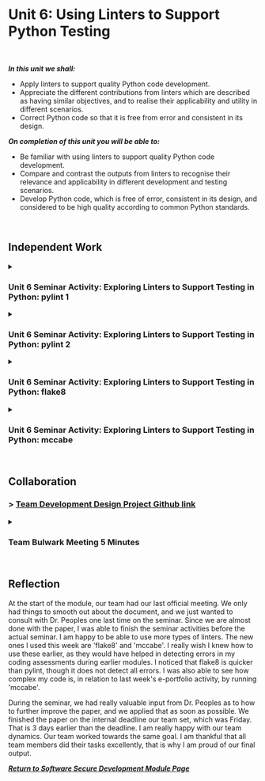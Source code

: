 <!--layout: page
title: "SSDCS Unit 6 "
permalink: /ssdcs_unit6-->

# Unit 6: Using Linters to Support Python Testing
<br>

_**In this unit we shall:** <br>_

- Apply linters to support quality Python code development.<br>
- Appreciate the different contributions from linters which are described as having similar objectives, and to realise their applicability and utility in different scenarios.<br>
- Correct Python code so that it is free from error and consistent in its design.<br>

_**On completion of this unit you will be able to:** <br>_
- Be familiar with using linters to support quality Python code development.<br>
- Compare and contrast the outputs from linters to recognise their relevance and applicability in different development and testing scenarios.<br>
- Develop Python code, which is free of error, consistent in its design, and considered to be high quality according to common Python standards.<br>
<br>

## Independent Work

<details><summary><h3>Unit 6 Seminar Activity: Exploring Linters to Support Testing in Python: pylint 1</h3></summary><br>  
  
<img src="images/ssdcs_unit6_seminar1.png?raw=true"/>
<img src="images/ssdcs_unit6_seminar1.1.png?raw=true"/><br>
<img src="images/ssdcs_unit6_seminar1.2.png?raw=true"/> </details>

<details><summary><h3>Unit 6 Seminar Activity: Exploring Linters to Support Testing in Python: pylint 2</h3></summary><br>   
<img src="images/ssdcs_unit6_seminar2.png?raw=true"/>
<img src="images/ssdcs_unit6_seminar2.1.png?raw=true"/>
<img src="images/ssdcs_unit6_seminar2.2.png?raw=true"/>
<img src="images/ssdcs_unit6_seminar2.3.png?raw=true"/><br> </details>

<details><summary><h3>Unit 6 Seminar Activity: Exploring Linters to Support Testing in Python: flake8 </h3></summary><br>  
<img src="images/ssdcs_unit6_seminar3.png?raw=true"/>
<img src="images/ssdcs_unit6_seminar3.1.png?raw=true"/>
<img src="images/ssdcs_unit6_seminar3.2.png?raw=true"/><br></details>

<details><summary><h3>Unit 6 Seminar Activity: Exploring Linters to Support Testing in Python: mccabe</h3></summary><br>  
<img src="images/ssdcs_unit6_seminar4.png?raw=true"/>
<img src="images/ssdcs_unit6_seminar4.1.png?raw=true"/>
</details><br>

## Collaboration
### > [Team Development Design Project Github link](https://github.com/patzsantos/SciTec-App/blob/main/Design%20Document/SSDCS_PCOM7E%20March%202024%20Bulwark%20Systems%20%C2%A9%20SciTec%20App%20for%20the%20International%20Space%20Station%20(ISS).docx)

<details><summary><h3>Team Bulwark Meeting 5 Minutes</h3></summary>
<br>
<img src="images/ssdcs_unit6_minutes.png?raw=true"/>
</details><br>

## Reflection

At the start of the module, our team had our last official meeting. We only had things to smooth out about the document, and we just wanted to consult with Dr. Peoples one last time on the seminar. Since we are almost done with the paper, I was able to finish the seminar activities before the actual seminar. I am happy to be able to use more types of linters. The new ones I used this week are 'flake8' and 'mccabe'. I really wish I knew how to use these earlier, as they would have helped in detecting errors in my coding assessments during earlier modules. I noticed that flake8 is quicker than pylint, though it does not detect all errors. I was also able to see how complex my code is, in relation to last week's e-portfolio activity, by running 'mccabe'. 

During the seminar, we had really valuable input from Dr. Peoples as to how to further improve the paper, and we applied that as soon as possible. We finished the paper on the internal deadline our team set, which was Friday. That is 3 days earlier than the deadline. I am really happy with our team dynamics. Our team worked towards the same goal. I am thankful that all team members did their tasks excellently, that is why I am proud of our final output. 

**_[Return to Software Secure Development Module Page](https://patzsantos.github.io/e-portfolio-uoeo/ssdcs_landing)_**
